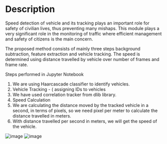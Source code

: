 # Description
Speed detection of vehicle and its tracking plays an important role for safety of civilian lives, thus preventing many mishaps. This module plays a very significant role in the monitoring of traffic where efficient management and safety of citizens is the main concern.

The proposed method consists of mainly three steps background subtraction, feature extraction and vehicle tracking. The speed is determined using distance travelled by vehicle over number of frames and frame rate. 

                               

Steps performed in Jupyter Notebook
1.	We are using Haarcascade classifier to identify vehicles.
2.	Vehicle Tracking - ( assigning IDs to vehicles 
3.  We have used correlation tracker from dlib library.
4. 	Speed Calculation
5. 	We are calculating the distance moved by the tracked vehicle in a second, in terms of pixels, so we need pixel per meter to calculate the distance travelled in meters.
6. 	With distance travelled per second in meters, we will get the speed of the vehicle.


![image](https://user-images.githubusercontent.com/71623089/210834573-b98d8156-9402-4344-8c5c-d4ed680a7923.png)
![image](https://user-images.githubusercontent.com/71623089/210834615-3120557d-5d39-4bb9-880a-1ac9083349f3.png)
